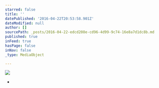```yaml
---
starred: false
title: ''
datePublished: '2016-04-22T20:53:58.901Z'
dateModified: null
author: []
sourcePath: _posts/2016-04-22-edcd208e-cd96-4d99-9c74-16e8a7d1dc8b.md
published: true
inFeed: true
hasPage: false
inNav: false
_type: MediaObject

---
```

![](https://the-grid-user-content.s3-us-west-2.amazonaws.com/524f02ee-7f71-4544-a4d4-9972b7d014d5.jpg)

*